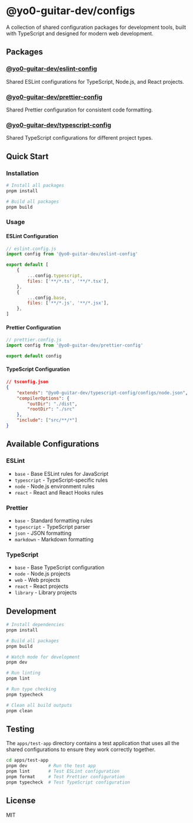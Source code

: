 # @yo0-guitar-dev/configs

A collection of shared configuration packages for development tools, built with TypeScript and designed for modern web development.

## Packages

### [@yo0-guitar-dev/eslint-config](./packages/eslint-config/)

Shared ESLint configurations for TypeScript, Node.js, and React projects.

### [@yo0-guitar-dev/prettier-config](./packages/prettier-config/)

Shared Prettier configuration for consistent code formatting.

### [@yo0-guitar-dev/typescript-config](./packages/typescript-config/)

Shared TypeScript configurations for different project types.

## Quick Start

### Installation

```bash
# Install all packages
pnpm install

# Build all packages
pnpm build
```

### Usage

#### ESLint Configuration

```javascript
// eslint.config.js
import config from '@yo0-guitar-dev/eslint-config'

export default [
    {
        ...config.typescript,
        files: ['**/*.ts', '**/*.tsx'],
    },
    {
        ...config.base,
        files: ['**/*.js', '**/*.jsx'],
    },
]
```

#### Prettier Configuration

```javascript
// prettier.config.js
import config from '@yo0-guitar-dev/prettier-config'

export default config
```

#### TypeScript Configuration

```json
// tsconfig.json
{
    "extends": "@yo0-guitar-dev/typescript-config/configs/node.json",
    "compilerOptions": {
        "outDir": "./dist",
        "rootDir": "./src"
    },
    "include": ["src/**/*"]
}
```

## Available Configurations

### ESLint

- `base` - Base ESLint rules for JavaScript
- `typescript` - TypeScript-specific rules
- `node` - Node.js environment rules
- `react` - React and React Hooks rules

### Prettier

- `base` - Standard formatting rules
- `typescript` - TypeScript parser
- `json` - JSON formatting
- `markdown` - Markdown formatting

### TypeScript

- `base` - Base TypeScript configuration
- `node` - Node.js projects
- `web` - Web projects
- `react` - React projects
- `library` - Library projects

## Development

```bash
# Install dependencies
pnpm install

# Build all packages
pnpm build

# Watch mode for development
pnpm dev

# Run linting
pnpm lint

# Run type checking
pnpm typecheck

# Clean all build outputs
pnpm clean
```

## Testing

The `apps/test-app` directory contains a test application that uses all the shared configurations to ensure they work correctly together.

```bash
cd apps/test-app
pnpm dev        # Run the test app
pnpm lint       # Test ESLint configuration
pnpm format     # Test Prettier configuration
pnpm typecheck  # Test TypeScript configuration
```

## License

MIT
